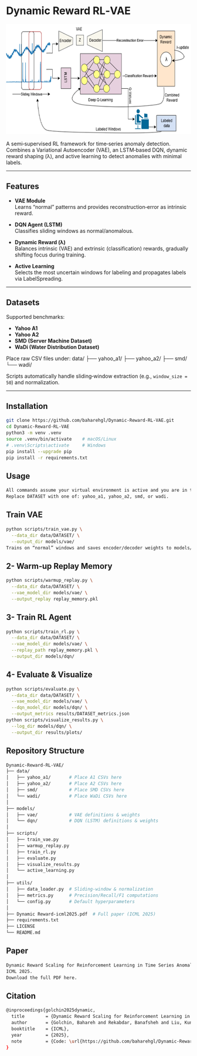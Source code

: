 # Dynamic Reward RL‐VAE

<div align="center">
  <img
    src="figure/proposed_method_dynamic_reward.png"
    width="800"
    height="300"
    alt="Proposed Figure">
</div>

A semi‐supervised RL framework for time‐series anomaly detection.  
Combines a Variational Autoencoder (VAE), an LSTM‐based DQN, dynamic reward shaping (λ), and active learning to detect anomalies with minimal labels.

---

## Features

- **VAE Module**  
  Learns “normal” patterns and provides reconstruction‐error as intrinsic reward.

- **DQN Agent (LSTM)**  
  Classifies sliding windows as normal/anomalous.

- **Dynamic Reward (λ)**  
  Balances intrinsic (VAE) and extrinsic (classification) rewards, gradually shifting focus during training.

- **Active Learning**  
  Selects the most uncertain windows for labeling and propagates labels via LabelSpreading.

---

## Datasets

Supported benchmarks:
- **Yahoo A1**
- **Yahoo A2**
- **SMD (Server Machine Dataset)**
- **WaDi (Water Distribution Dataset)**

Place raw CSV files under:
data/
├── yahoo_a1/
├── yahoo_a2/
├── smd/
└── wadi/

Scripts automatically handle sliding‐window extraction (e.g., `window_size = 50`) and normalization.

---

## Installation

```bash
git clone https://github.com/baharehgl/Dynamic-Reward-RL-VAE.git
cd Dynamic-Reward-RL-VAE
python3 -m venv .venv
source .venv/bin/activate    # macOS/Linux
# .venv\Scripts\activate     # Windows
pip install --upgrade pip
pip install -r requirements.txt
```````

## Usage
```bash
All commands assume your virtual environment is active and you are in the repository root.
Replace DATASET with one of: yahoo_a1, yahoo_a2, smd, or wadi.
```````

## Train VAE
```bash
python scripts/train_vae.py \
  --data_dir data/DATASET/ \
  --output_dir models/vae/
Trains on “normal” windows and saves encoder/decoder weights to models/vae/.
```````
## 2- Warm‐up Replay Memory
```bash
python scripts/warmup_replay.py \
  --data_dir data/DATASET/ \
  --vae_model_dir models/vae/ \
  --output_replay replay_memory.pkl
```````
## 3- Train RL Agent
```bash
python scripts/train_rl.py \
  --data_dir data/DATASET/ \
  --vae_model_dir models/vae/ \
  --replay_path replay_memory.pkl \
  --output_dir models/dqn/
```````
## 4- Evaluate & Visualize
```bash
python scripts/evaluate.py \
  --data_dir data/DATASET/ \
  --vae_model_dir models/vae/ \
  --dqn_model_dir models/dqn/ \
  --output_metrics results/DATASET_metrics.json
python scripts/visualize_results.py \
  --log_dir models/dqn/ \
  --output_dir results/plots/
```````
## Repository Structure
```bash
Dynamic-Reward-RL-VAE/
├── data/
│   ├── yahoo_a1/       # Place A1 CSVs here
│   ├── yahoo_a2/       # Place A2 CSVs here
│   ├── smd/            # Place SMD CSVs here
│   └── wadi/           # Place WaDi CSVs here
│
├── models/
│   ├── vae/            # VAE definitions & weights
│   └── dqn/            # DQN (LSTM) definitions & weights
│
├── scripts/
│   ├── train_vae.py
│   ├── warmup_replay.py
│   ├── train_rl.py
│   ├── evaluate.py
│   ├── visualize_results.py
│   └── active_learning.py
│
├── utils/
│   ├── data_loader.py  # Sliding-window & normalization
│   ├── metrics.py      # Precision/Recall/F1 computations
│   └── config.py       # Default hyperparameters
│
├── Dynamic Reward-icml2025.pdf  # Full paper (ICML 2025)
├── requirements.txt
├── LICENSE
└── README.md
```````

## Paper
```bash
Dynamic Reward Scaling for Reinforcement Learning in Time Series Anomaly Detection
ICML 2025.
Download the full PDF here.
```````

## Citation
```bash
@inproceedings{golchin2025dynamic,
  title        = {Dynamic Reward Scaling for Reinforcement Learning in Time Series Anomaly Detection},
  author       = {Golchin, Bahareh and Rekabdar, Banafsheh and Liu, Kunpeng},
  booktitle    = {ICML},
  year         = {2025},
  note         = {Code: \url{https://github.com/baharehgl/Dynamic-Reward-RL-VAE}}
}
```````
